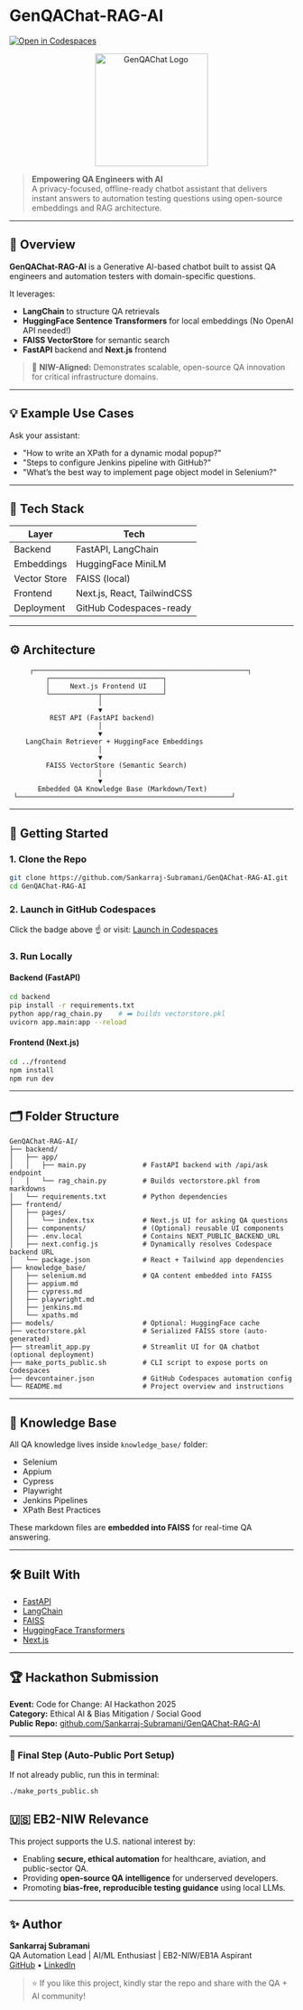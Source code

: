 # GenQAChat-RAG-AI

[![Open in Codespaces](https://github.com/codespaces/badge.svg)](https://github.com/codespaces/new?template_repository=Sankarraj-Subramani/GenQAChat-RAG-AI)

<p align="center">
  <img src="https://i.postimg.cc/qqp9RSF2/Screenshot-2025-04-25-at-1-28-45-PM.png" alt="GenQAChat Logo" width="200"/>
</p>

> **Empowering QA Engineers with AI**  
> A privacy-focused, offline-ready chatbot assistant that delivers instant answers to automation testing questions using open-source embeddings and RAG architecture.

---

## 🧠 Overview

**GenQAChat-RAG-AI** is a Generative AI-based chatbot built to assist QA engineers and automation testers with domain-specific questions.

It leverages:
- **LangChain** to structure QA retrievals
- **HuggingFace Sentence Transformers** for local embeddings (No OpenAI API needed!)
- **FAISS VectorStore** for semantic search
- **FastAPI** backend and **Next.js** frontend

> 🧪 **NIW-Aligned:** Demonstrates scalable, open-source QA innovation for critical infrastructure domains.

---

## 💡 Example Use Cases

Ask your assistant:
- "How to write an XPath for a dynamic modal popup?"
- "Steps to configure Jenkins pipeline with GitHub?"
- "What’s the best way to implement page object model in Selenium?"

---

## 🔧 Tech Stack

| Layer         | Tech                     |
|---------------|---------------------------|
| Backend       | FastAPI, LangChain         |
| Embeddings    | HuggingFace MiniLM         |
| Vector Store  | FAISS (local)              |
| Frontend      | Next.js, React, TailwindCSS |
| Deployment    | GitHub Codespaces-ready    |

---

## ⚙️ Architecture

```
     ┌─────────────────────────────────────────────────────┐
         ┌────────────────────────────┐
         │     Next.js Frontend UI    │
         └────────────┬───────────────┘
                      │
                      ▼
          REST API (FastAPI backend)
                      │
                      ▼
    LangChain Retriever + HuggingFace Embeddings
                      │
                      ▼
         FAISS VectorStore (Semantic Search)
                      │
                      ▼
       Embedded QA Knowledge Base (Markdown/Text)
 └─────────────────────────────────────────────────────┘
```

---

## 🚀 Getting Started

### 1. Clone the Repo

```bash
git clone https://github.com/Sankarraj-Subramani/GenQAChat-RAG-AI.git
cd GenQAChat-RAG-AI
```

### 2. Launch in GitHub Codespaces

Click the badge above ☝️ or visit:
[Launch in Codespaces](https://github.com/codespaces/new?template_repository=Sankarraj-Subramani/GenQAChat-RAG-AI)

### 3. Run Locally

#### Backend (FastAPI)
```bash
cd backend
pip install -r requirements.txt
python app/rag_chain.py    # ➡️ builds vectorstore.pkl
uvicorn app.main:app --reload
```

#### Frontend (Next.js)
```bash
cd ../frontend
npm install
npm run dev
```

---

## 🗂️ Folder Structure

```plaintext
GenQAChat-RAG-AI/
├── backend/
│   ├── app/
│   │   ├── main.py              # FastAPI backend with /api/ask endpoint
│   │   └── rag_chain.py         # Builds vectorstore.pkl from markdowns
│   └── requirements.txt         # Python dependencies
├── frontend/
│   ├── pages/
│   │   └── index.tsx            # Next.js UI for asking QA questions
│   ├── components/              # (Optional) reusable UI components
│   ├── .env.local               # Contains NEXT_PUBLIC_BACKEND_URL
│   ├── next.config.js           # Dynamically resolves Codespace backend URL
│   └── package.json             # React + Tailwind app dependencies
├── knowledge_base/
│   ├── selenium.md              # QA content embedded into FAISS
│   ├── appium.md
│   ├── cypress.md
│   ├── playwright.md
│   ├── jenkins.md
│   └── xpaths.md
├── models/                      # Optional: HuggingFace cache
├── vectorstore.pkl              # Serialized FAISS store (auto-generated)
├── streamlit_app.py             # Streamlit UI for QA chatbot (optional deployment)
├── make_ports_public.sh         # CLI script to expose ports on Codespaces
├── devcontainer.json            # GitHub Codespaces automation config
└── README.md                    # Project overview and instructions

```

---

## 🧐 Knowledge Base

All QA knowledge lives inside `knowledge_base/` folder:
- Selenium
- Appium
- Cypress
- Playwright
- Jenkins Pipelines
- XPath Best Practices

These markdown files are **embedded into FAISS** for real-time QA answering.

---

## 🛠️ Built With

- [FastAPI](https://fastapi.tiangolo.com/)
- [LangChain](https://www.langchain.com/)
- [FAISS](https://faiss.ai/)
- [HuggingFace Transformers](https://huggingface.co/docs/transformers/index)
- [Next.js](https://nextjs.org/)

---

## 🏆 Hackathon Submission

**Event:** Code for Change: AI Hackathon 2025  
**Category:** Ethical AI & Bias Mitigation / Social Good  
**Public Repo:** [github.com/Sankarraj-Subramani/GenQAChat-RAG-AI](https://github.com/Sankarraj-Subramani/GenQAChat-RAG-AI)

---
### 📢 Final Step (Auto-Public Port Setup)

If not already public, run this in terminal:

```bash
./make_ports_public.sh
```

## 🇺🇸 EB2-NIW Relevance

This project supports the U.S. national interest by:
- Enabling **secure, ethical automation** for healthcare, aviation, and public-sector QA.
- Providing **open-source QA intelligence** for underserved developers.
- Promoting **bias-free, reproducible testing guidance** using local LLMs.

---

## ✨ Author

**Sankarraj Subramani**  
QA Automation Lead | AI/ML Enthusiast | EB2-NIW/EB1A Aspirant  
[GitHub](https://github.com/Sankarraj-Subramani) • [LinkedIn](https://www.linkedin.com/in/sankarraj-subramani-34254757)

> ⭐ If you like this project, kindly star the repo and share with the QA + AI community!